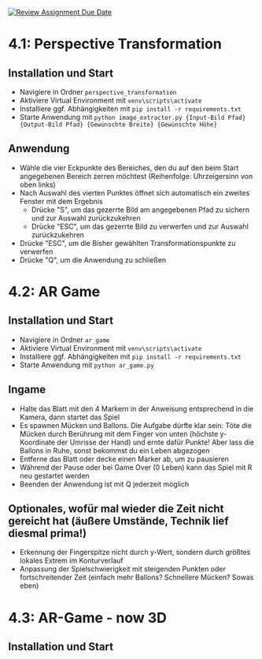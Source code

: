 [![Review Assignment Due Date](https://classroom.github.com/assets/deadline-readme-button-22041afd0340ce965d47ae6ef1cefeee28c7c493a6346c4f15d667ab976d596c.svg)](https://classroom.github.com/a/-leASaOw)

# 4.1: Perspective Transformation

## Installation und Start
- Navigiere in Ordner ```perspective_transformation```
- Aktiviere Virtual Environment mit ```venv\scripts\activate```
- Installiere ggf. Abhängigkeiten mit ```pip install -r requirements.txt```
- Starte Anwendung mit ```python image_extractor.py {Input-Bild Pfad} {Output-Bild Pfad} {Gewünschte Breite} {Gewünschte Höhe}```

## Anwendung
- Wähle die vier Eckpunkte des Bereiches, den du auf den beim Start angegebenen Bereich zerren möchtest (Reihenfolge: Uhrzeigersinn von oben links)
- Nach Auswahl des vierten Punktes öffnet sich automatisch ein zweites Fenster mit dem Ergebnis
    - Drücke "S", um das gezerrte Bild am angegebenen Pfad zu sichern und zur Auswahl zurückzukehren
    - Drücke "ESC", um das gezerrte Bild zu verwerfen und zur Auswahl zurückzukehren
- Drücke "ESC", um die Bisher gewählten Transformationspunkte zu verwerfen
- Drücke "Q", um die Anwendung zu schließen


# 4.2: AR Game

## Installation und Start
- Navigiere in Ordner ```ar_game```
- Aktiviere Virtual Environment mit ```venv\scripts\activate```
- Installiere ggf. Abhängigkeiten mit ```pip install -r requirements.txt```
- Starte Anwendung mit ```python ar_game.py```

## Ingame
- Halte das Blatt mit den 4 Markern in der Anweisung entsprechend in die Kamera, dann startet das Spiel
- Es spawnen Mücken und Ballons. Die Aufgabe dürfte klar sein: Töte die Mücken durch Berührung mit dem Finger von unten (höchste y-Koordinate der Umrisse der Hand) und ernte dafür Punkte! Aber lass die Ballons in Ruhe, sonst bekommst du ein Leben abgezogen
- Entferne das Blatt oder decke einen Marker ab, um zu pausieren
- Während der Pause oder bei Game Over (0 Leben) kann das Spiel mit R neu gestartet werden
- Beenden der Anwendung ist mit Q jederzeit möglich

## Optionales, wofür mal wieder die Zeit nicht gereicht hat (äußere Umstände, Technik lief diesmal prima!)
- Erkennung der Fingerspitze nicht durch y-Wert, sondern durch größtes lokales Extrem im Konturverlauf
- Anpassung der Spielschwierigkeit mit steigenden Punkten oder fortschreitender Zeit (einfach mehr Ballons? Schnellere Mücken? Sowas eben)


# 4.3: AR-Game - now 3D

## Installation und Start
